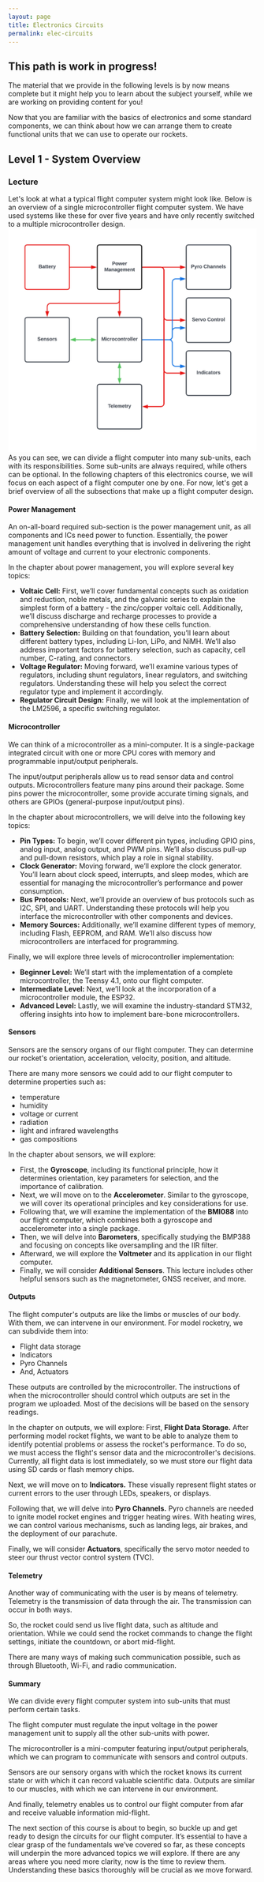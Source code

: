 ```yaml
---
layout: page
title: Electronics Circuits
permalink: elec-circuits
---
```

## This path is work in progress!
The material that we provide in the following levels is by now means complete but it might help you to learn about the subject yourself, while we are working on providing content for you! 

Now that you are familiar with the basics of electronics and some standard components, we can think about how we can arrange them to create functional units that we can use to operate our rockets. 

## Level 1 - System Overview
### Lecture
Let's look at what a typical flight computer system might look like. Below is an overview of a single microcontroller flight computer system. We have used systems like these for over five years and have only recently switched to a multiple microcontroller design.
![](/assets/images/Flowchart.jpeg)
As you can see, we can divide a flight computer into many sub-units, each with its responsibilities. Some sub-units are always required, while others can be optional. In the following chapters of this electronics course, we will focus on each aspect of a flight computer one by one.
For now, let's get a brief overview of all the subsections that make up a flight computer design.

#### Power Management
An on-all-board required sub-section is the power management unit, as all components and ICs need power to function. Essentially, the power management unit handles everything that is involved in delivering the right amount of voltage and current to your electronic components. 

In the chapter about power management, you will explore several key topics:
- **Voltaic Cell:** First, we’ll cover fundamental concepts such as oxidation and reduction, noble metals, and the galvanic series to explain the simplest form of a battery - the zinc/copper voltaic cell. Additionally, we’ll discuss discharge and recharge processes to provide a comprehensive understanding of how these cells function.
- **Battery Selection:** Building on that foundation, you’ll learn about different battery types, including Li-Ion, LiPo, and NiMH. We’ll also address important factors for battery selection, such as capacity, cell number, C-rating, and connectors.
- **Voltage Regulator:** Moving forward, we’ll examine various types of regulators, including shunt regulators, linear regulators, and switching regulators. Understanding these will help you select the correct regulator type and implement it accordingly. 
- **Regulator Circuit Design:** Finally, we will look at the implementation of the LM2596, a specific switching regulator.
#### Microcontroller
We can think of a microcontroller as a mini-computer. It is a single-package integrated circuit with one or more CPU cores with memory and programmable input/output peripherals.

The input/output peripherals allow us to read sensor data and control outputs. Microcontrollers feature many pins around their package. Some pins power the microcontroller, some provide accurate timing signals, and others are GPIOs (general-purpose input/output pins). 

In the chapter about microcontrollers, we will delve into the following key topics:
- **Pin Types:** To begin, we’ll cover different pin types, including GPIO pins, analog input, analog output, and PWM pins. We’ll also discuss pull-up and pull-down resistors, which play a role in signal stability.
- **Clock Generator:** Moving forward, we’ll explore the clock generator. You’ll learn about clock speed, interrupts, and sleep modes, which are essential for managing the microcontroller’s performance and power consumption.
- **Bus Protocols:** Next, we’ll provide an overview of bus protocols such as I2C, SPI, and UART. Understanding these protocols will help you interface the microcontroller with other components and devices.
- **Memory Sources:** Additionally, we’ll examine different types of memory, including Flash, EEPROM, and RAM. We’ll also discuss how microcontrollers are interfaced for programming.

Finally, we will explore three levels of microcontroller implementation:
- **Beginner Level:** We’ll start with the implementation of a complete microcontroller, the Teensy 4.1, onto our flight computer.
- **Intermediate Level:** Next, we’ll look at the incorporation of a microcontroller module, the ESP32.
- **Advanced Level:** Lastly, we will examine the industry-standard STM32, offering insights into how to implement bare-bone microcontrollers.
#### Sensors
Sensors are the sensory organs of our flight computer. They can determine our rocket's orientation, acceleration, velocity, position, and altitude. 

There are many more sensors we could add to our flight computer to determine properties such as:
- temperature 
- humidity
- voltage or current
- radiation 
- light and infrared wavelengths 
- gas compositions 

In the chapter about sensors, we will explore:
- First, the **Gyroscope**, including its functional principle, how it determines orientation, key parameters for selection, and the importance of calibration.
- Next, we will move on to the **Accelerometer**. Similar to the gyroscope, we will cover its operational principles and key considerations for use.
- Following that, we will examine the implementation of the **BMI088** into our flight computer, which combines both a gyroscope and accelerometer into a single package. 
- Then, we will delve into **Barometers**, specifically studying the BMP388 and focusing on concepts like oversampling and the IIR filter.
- Afterward, we will explore the **Voltmeter** and its application in our flight computer.
- Finally, we will consider **Additional Sensors**. This lecture includes other helpful sensors such as the magnetometer, GNSS receiver, and more.

#### Outputs
The flight computer's outputs are like the limbs or muscles of our body. With them, we can intervene in our environment. For model rocketry, we can subdivide them into:
- Flight data storage
- Indicators
- Pyro Channels
- And, Actuators

These outputs are controlled by the microcontroller. The instructions of when the microcontroller should control which outputs are set in the program we uploaded. Most of the decisions will be based on the sensory readings. 

In the chapter on outputs, we will explore: 
First, **Flight Data Storage.** After performing model rocket flights, we want to be able to analyze them to identify potential problems or assess the rocket's performance. To do so, we must access the flight's sensor data and the microcontroller's decisions. Currently, all flight data is lost immediately, so we must store our flight data using SD cards or flash memory chips. 

Next, we will move on to **Indicators.** These visually represent flight states or current errors to the user through LEDs, speakers, or displays.

Following that, we will delve into **Pyro Channels.** Pyro channels are needed to ignite model rocket engines and trigger heating wires. With heating wires, we can control various mechanisms, such as landing legs, air brakes, and the deployment of our parachute. 

Finally, we will consider **Actuators**, specifically the servo motor needed to steer our thrust vector control system (TVC).

#### Telemetry 
Another way of communicating with the user is by means of telemetry. 
Telemetry is the transmission of data through the air. 
The transmission can occur in both ways. 

So, the rocket could send us live flight data, such as altitude and orientation. While we could send the rocket commands to change the flight settings, initiate the countdown, or abort mid-flight. 

There are many ways of making such communication possible, such as through Bluetooth, Wi-Fi, and radio communication. 

#### Summary
We can divide every flight computer system into sub-units that must perform certain tasks. 

The flight computer must regulate the input voltage in the power management unit to supply all the other sub-units with power. 

The microcontroller is a mini-computer featuring input/output peripherals, which we can program to communicate with sensors and control outputs. 

Sensors are our sensory organs with which the rocket knows its current state or with which it can record valuable scientific data. Outputs are similar to our muscles, with which we can intervene in our environment. 

And finally, telemetry enables us to control our flight computer from afar and receive valuable information mid-flight.  

The next section of this course is about to begin, so buckle up and get ready to design the circuits for our flight computer. It’s essential to have a clear grasp of the fundamentals we’ve covered so far, as these concepts will underpin the more advanced topics we will explore. If there are any areas where you need more clarity, now is the time to review them. Understanding these basics thoroughly will be crucial as we move forward.
